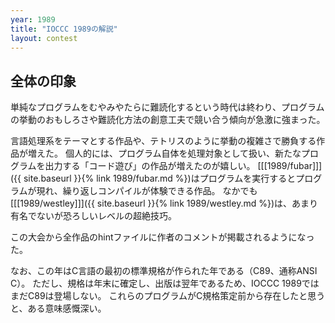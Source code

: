 ```yaml
---
year: 1989
title: "IOCCC 1989の解説"
layout: contest
---
```

## 全体の印象

単純なプログラムをむやみやたらに難読化するという時代は終わり、プログラムの挙動のおもしろさや難読化方法の創意工夫で競い合う傾向が急激に強まった。

言語処理系をテーマとする作品や、テトリスのように挙動の複雑さで勝負する作品が増えた。
個人的には、プログラム自体を処理対象として扱い、新たなプログラムを出力する「コード遊び」の作品が増えたのが嬉しい。
[[[1989/fubar]]]({{ site.baseurl }}{% link 1989/fubar.md %})はプログラムを実行するとプログラムが現れ、繰り返しコンパイルが体験できる作品。
なかでも[[[1989/westley]]]({{ site.baseurl }}{% link 1989/westley.md %})は、あまり有名でないが恐ろしいレベルの超絶技巧。

この大会から全作品のhintファイルに作者のコメントが掲載されるようになった。

なお、この年はC言語の最初の標準規格が作られた年である（C89、通称ANSI C）。
ただし、規格は年末に確定し、出版は翌年であるため、IOCCC 1989ではまだC89は登場しない。
これらのプログラムがC規格策定前から存在したと思うと、ある意味感慨深い。
